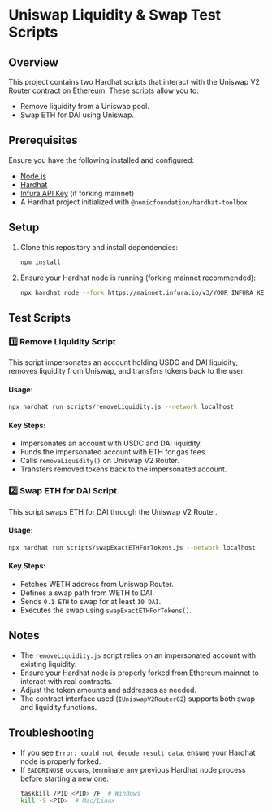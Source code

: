 # Uniswap Liquidity & Swap Test Scripts

## Overview
This project contains two Hardhat scripts that interact with the Uniswap V2 Router contract on Ethereum. These scripts allow you to:
- Remove liquidity from a Uniswap pool.
- Swap ETH for DAI using Uniswap.

## Prerequisites
Ensure you have the following installed and configured:
- [Node.js](https://nodejs.org/)
- [Hardhat](https://hardhat.org/)
- [Infura API Key](https://infura.io/) (if forking mainnet)
- A Hardhat project initialized with `@nomicfoundation/hardhat-toolbox`

## Setup
1. Clone this repository and install dependencies:
   ```sh
   npm install
   ```
2. Ensure your Hardhat node is running (forking mainnet recommended):
   ```sh
   npx hardhat node --fork https://mainnet.infura.io/v3/YOUR_INFURA_KEY
   ```

## Test Scripts

### 1️⃣ Remove Liquidity Script
This script impersonates an account holding USDC and DAI liquidity, removes liquidity from Uniswap, and transfers tokens back to the user.

#### **Usage:**
```sh
npx hardhat run scripts/removeLiquidity.js --network localhost
```

#### **Key Steps:**
- Impersonates an account with USDC and DAI liquidity.
- Funds the impersonated account with ETH for gas fees.
- Calls `removeLiquidity()` on Uniswap V2 Router.
- Transfers removed tokens back to the impersonated account.

### 2️⃣ Swap ETH for DAI Script
This script swaps ETH for DAI through the Uniswap V2 Router.

#### **Usage:**
```sh
npx hardhat run scripts/swapExactETHForTokens.js --network localhost
```

#### **Key Steps:**
- Fetches WETH address from Uniswap Router.
- Defines a swap path from WETH to DAI.
- Sends `0.1 ETH` to swap for at least `10 DAI`.
- Executes the swap using `swapExactETHForTokens()`.

## Notes
- The `removeLiquidity.js` script relies on an impersonated account with existing liquidity.
- Ensure your Hardhat node is properly forked from Ethereum mainnet to interact with real contracts.
- Adjust the token amounts and addresses as needed.
- The contract interface used (`IUniswapV2Router02`) supports both swap and liquidity functions.

## Troubleshooting
- If you see `Error: could not decode result data`, ensure your Hardhat node is properly forked.
- If `EADDRINUSE` occurs, terminate any previous Hardhat node process before starting a new one:
  ```sh
  taskkill /PID <PID> /F  # Windows
  kill -9 <PID>  # Mac/Linux
  ```

